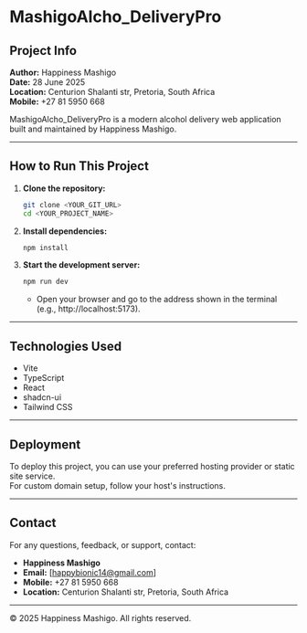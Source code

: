 # MashigoAlcho_DeliveryPro

## Project Info

**Author:** Happiness Mashigo  
**Date:** 28 June 2025  
**Location:** Centurion Shalanti str, Pretoria, South Africa  
**Mobile:** +27 81 5950 668

MashigoAlcho_DeliveryPro is a modern alcohol delivery web application built and maintained by Happiness Mashigo.

---

## How to Run This Project

1. **Clone the repository:**
   ```sh
   git clone <YOUR_GIT_URL>
   cd <YOUR_PROJECT_NAME>
   ```

2. **Install dependencies:**
   ```sh
   npm install
   ```

3. **Start the development server:**
   ```sh
   npm run dev
   ```
   - Open your browser and go to the address shown in the terminal (e.g., http://localhost:5173).

---

## Technologies Used

- Vite
- TypeScript
- React
- shadcn-ui
- Tailwind CSS

---

## Deployment

To deploy this project, you can use your preferred hosting provider or static site service.  
For custom domain setup, follow your host's instructions.

---

## Contact

For any questions, feedback, or support, contact:

- **Happiness Mashigo**
- **Email:** [happybionic14@gmail.com]
- **Mobile:** +27 81 5950 668
- **Location:** Centurion Shalanti str, Pretoria, South Africa

---

© 2025 Happiness Mashigo. All rights reserved.
